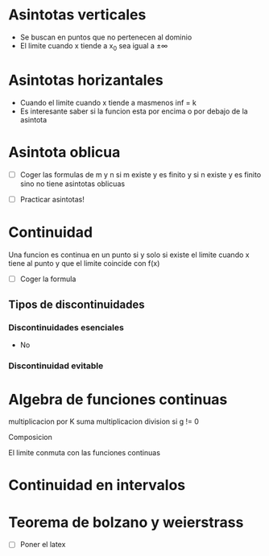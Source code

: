 # Asintotas verticales
- Se buscan en puntos que no pertenecen al dominio
- El limite cuando x tiende a x$_0$ sea igual a $\pm\infty$   

# Asintotas horizantales
- Cuando el limite cuando x tiende a masmenos inf = k
- Es interesante saber si la funcion esta por encima o por debajo de la asintota
# Asintota oblicua
- [ ] Coger las formulas de m y n
si m existe y es finito
y si n existe y es finito
sino no tiene asintotas oblicuas

- [ ] Practicar asintotas!


# Continuidad
Una funcion es continua en un punto si y solo si existe el limite cuando x tiene al punto y que el limite coincide con f(x)

- [ ] Coger la formula

## Tipos de discontinuidades
### Discontinuidades esenciales
- No 
### Discontinuidad evitable


# Algebra de funciones continuas
multiplicacion por K
suma
multiplicacion
division si g != 0

Composicion

El limite conmuta con las funciones continuas

# Continuidad en intervalos

# Teorema de bolzano y weierstrass













- [ ] Poner el latex
